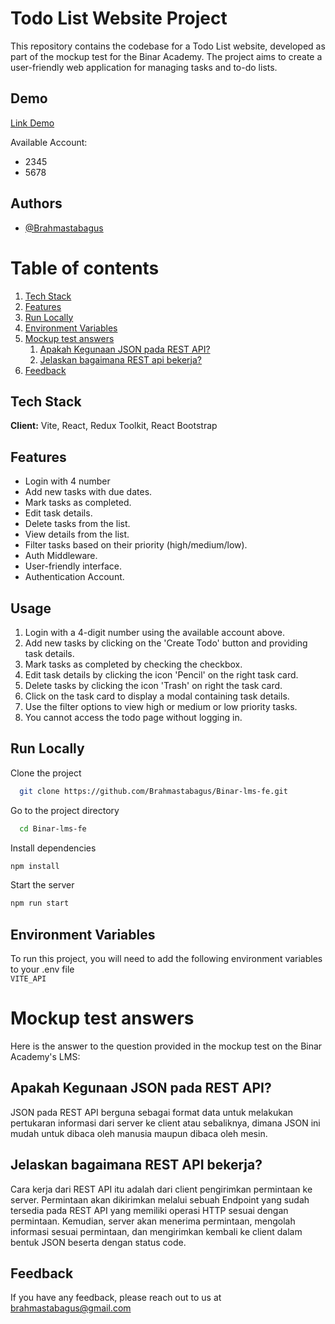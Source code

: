 # Todo List Website Project
This repository contains the codebase for a Todo List website, developed as part of the mockup test for the Binar Academy. The project aims to create a user-friendly web application for managing tasks and to-do lists. 

## Demo  
[Link Demo](https://mockuptest-todolist.zeabur.app/)

Available Account:
- 2345
- 5678

## Authors  
- [@Brahmastabagus](https://github.com/Brahmastabagus)  

# Table of contents  
1. [Tech Stack](#tech-stack)  
2. [Features](#features)
3. [Run Locally](#run-locally)
4. [Environment Variables](#environment-variables)
5. [Mockup test answers](#mockup-test-answers)  
    1. [Apakah Kegunaan JSON pada REST API?](#apakah-kegunaan-json-pada-rest-api?)
    2. [Jelaskan bagaimana REST api bekerja?](#jelaskan-bagaimana-rest-api-bekerja?)  
6. [Feedback](#feedback)  

## Tech Stack  

**Client:** Vite, React, Redux Toolkit, React Bootstrap

## Features  

- Login with 4 number
- Add new tasks with due dates.
- Mark tasks as completed.
- Edit task details.
- Delete tasks from the list.
- View details from the list.
- Filter tasks based on their priority (high/medium/low).
- Auth Middleware.
- User-friendly interface.
- Authentication Account. 

## Usage

1. Login with a 4-digit number using the available account above.
2. Add new tasks by clicking on the 'Create Todo' button and providing task details.
3. Mark tasks as completed by checking the checkbox.
4. Edit task details by clicking the icon 'Pencil' on the right task card.
5. Delete tasks by clicking the icon 'Trash' on right the task card.
6. Click on the task card to display a modal containing task details.
7. Use the filter options to view high or medium or low priority tasks.
8. You cannot access the todo page without logging in.

## Run Locally  

Clone the project  

~~~bash  
  git clone https://github.com/Brahmastabagus/Binar-lms-fe.git
~~~

Go to the project directory  

~~~bash  
  cd Binar-lms-fe
~~~

Install dependencies  

~~~bash  
npm install
~~~

Start the server  

~~~bash  
npm run start
~~~

## Environment Variables  

To run this project, you will need to add the following environment variables to your .env file  
`VITE_API`

# Mockup test answers
Here is the answer to the question provided in the mockup test on the Binar Academy's LMS:

## Apakah Kegunaan JSON pada REST API?
JSON pada REST API berguna sebagai format data untuk melakukan pertukaran informasi dari server ke client atau sebaliknya, dimana JSON ini mudah untuk dibaca oleh manusia maupun dibaca oleh mesin.

## Jelaskan bagaimana REST API bekerja?
Cara kerja dari REST API itu adalah dari client pengirimkan permintaan ke server. Permintaan akan dikirimkan melalui sebuah Endpoint yang sudah tersedia pada REST API yang memiliki operasi HTTP sesuai dengan permintaan. Kemudian, server akan menerima permintaan, mengolah informasi sesuai permintaan, dan mengirimkan kembali ke client dalam bentuk JSON beserta dengan status code.

## Feedback  

If you have any feedback, please reach out to us at brahmastabagus@gmail.com
